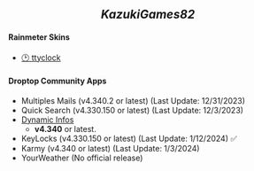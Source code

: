<h2 align="center"><i>KazukiGames82</i></h2>
<h4><b>Rainmeter Skins</b></h4>
  
  - [🕑 ttyclock](https://github.com/KazukiGames/ttyclock-for-rainmeter/blob/main/README.md)

<h4><b>Droptop Community Apps</b></h4>

  - Multiples Mails (v4.340.2 or latest) (Last Update: 12/31/2023)
  - Quick Search (v4.330.150 or latest) (Last Update: 12/3/2023)
  - [Dynamic Infos](https://github.com/KazukiGames82/Dynamic_Infos-KazukiGames82)
    - **v4.340** or latest.
  - KeyLocks (v4.330.150 or latest) (Last Update: 1/12/2024) ✅
  - Karmy (v4.340 or latest) (Last Update: 1/3/2024)
  - YourWeather (No official release)
